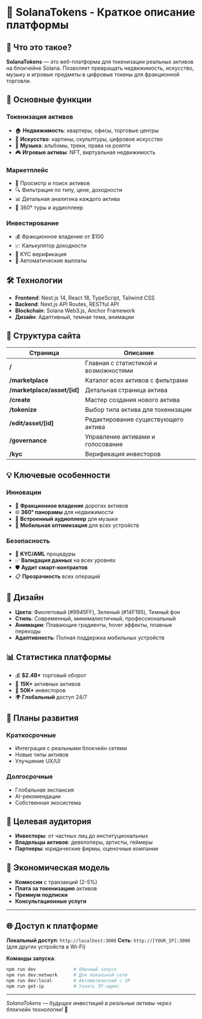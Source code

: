 # 🏢 SolanaTokens - Краткое описание платформы

## 🎯 Что это такое?

**SolanaTokens** — это веб-платформа для токенизации реальных активов на блокчейне Solana. Позволяет превращать недвижимость, искусство, музыку и игровые предметы в цифровые токены для фракционной торговли.

## 🚀 Основные функции

### **Токенизация активов**
- 🏠 **Недвижимость**: квартиры, офисы, торговые центры
- 🎨 **Искусство**: картины, скульптуры, цифровое искусство  
- 🎵 **Музыка**: альбомы, треки, права на роялти
- 🎮 **Игровые активы**: NFT, виртуальная недвижимость

### **Маркетплейс**
- 📱 Просмотр и поиск активов
- 🔍 Фильтрация по типу, цене, доходности
- 📊 Детальная аналитика каждого актива
- 🎥 360° туры и аудиоплеер

### **Инвестирование**
- 💰 Фракционное владение от $100
- 📈 Калькулятор доходности
- 🔐 KYC верификация
- 💸 Автоматические выплаты

## 🛠️ Технологии

- **Frontend**: Next.js 14, React 18, TypeScript, Tailwind CSS
- **Backend**: Next.js API Routes, RESTful API
- **Blockchain**: Solana Web3.js, Anchor Framework
- **Дизайн**: Адаптивный, темная тема, анимации

## 📱 Структура сайта

| Страница | Описание |
|----------|----------|
| **/** | Главная с статистикой и возможностями |
| **/marketplace** | Каталог всех активов с фильтрами |
| **/marketplace/asset/[id]** | Детальная страница актива |
| **/create** | Мастер создания нового актива |
| **/tokenize** | Выбор типа актива для токенизации |
| **/edit/asset/[id]** | Редактирование существующего актива |
| **/governance** | Управление активами и голосование |
| **/kyc** | Верификация инвесторов |

## 💡 Ключевые особенности

### **Инновации**
- 🔄 **Фракционное владение** дорогих активов
- 🌐 **360° панорамы** для недвижимости
- 🎵 **Встроенный аудиоплеер** для музыки
- 📱 **Мобильная оптимизация** для всех устройств

### **Безопасность**
- 🔐 **KYC/AML** процедуры
- ✅ **Валидация данных** на всех уровнях
- 🛡️ **Аудит смарт-контрактов**
- 📋 **Прозрачность** всех операций

## 🎨 Дизайн

- **Цвета**: Фиолетовый (#9945FF), Зеленый (#14F195), Темный фон
- **Стиль**: Современный, минималистичный, профессиональный
- **Анимации**: Плавающие градиенты, hover эффекты, плавные переходы
- **Адаптивность**: Полная поддержка мобильных устройств

## 📊 Статистика платформы

- 💰 **$2.4B+** торговый оборот
- 🏢 **15K+** активных активов  
- 👥 **50K+** инвесторов
- 🌍 **Глобальный** доступ 24/7

## 🚀 Планы развития

### **Краткосрочные**
- Интеграция с реальными блокчейн сетями
- Новые типы активов
- Улучшение UX/UI

### **Долгосрочные** 
- Глобальная экспансия
- AI-рекомендации
- Собственная экосистема

## 🎯 Целевая аудитория

- **Инвесторы**: от частных лиц до институциональных
- **Владельцы активов**: девелоперы, артисты, геймеры
- **Партнеры**: юридические фирмы, оценочные компании

## 💼 Экономическая модель

- **Комиссии** с транзакций (2-5%)
- **Плата за токенизацию** активов
- **Премиум подписки**
- **Консультационные услуги**

---

## 🌐 Доступ к платформе

**Локальный доступ**: `http://localhost:3000`
**Сеть**: `http://[YOUR_IP]:3000` (для других устройств в Wi-Fi)

**Команды запуска**:
```bash
npm run dev              # Обычный запуск
npm run dev:network      # Для локальной сети  
npm run dev:local        # Автоматический с IP
npm run get-ip           # Узнать IP-адрес
```

---

*SolanaTokens — будущее инвестиций в реальные активы через блокчейн технологии!* 🚀
